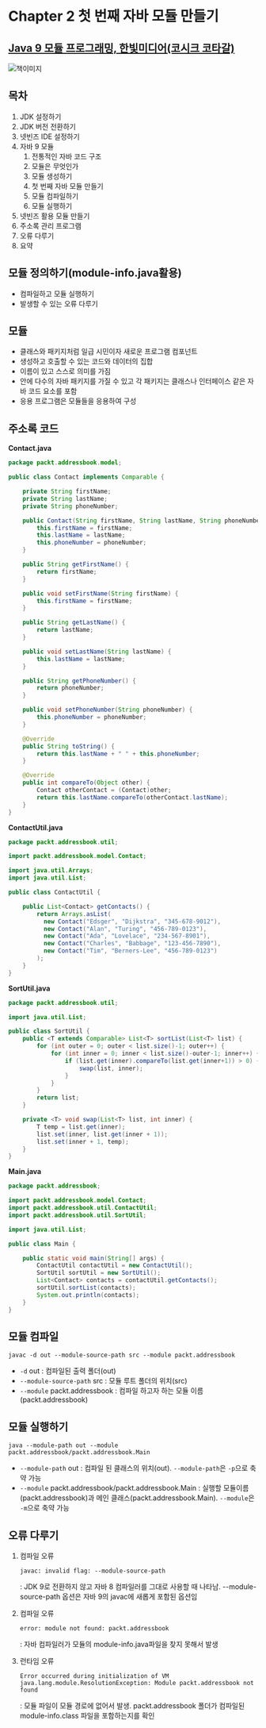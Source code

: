 # Chapter 2 첫 번째 자바 모듈 만들기

## [Java 9 모듈 프로그래밍, 한빛미디어(코시크 코타갈)]("http://www.hanbit.co.kr/store/books/look.php?p_code=B7608640342")
![책이미지](book-image.jpg)

## 목차
1. JDK 설정하기
2. JDK 버전 전환하기
3. 넷빈즈 IDE 설정하기
4. 자바 9 모듈
    1. 전통적인 자바 코드 구조
    2. 모듈은 무엇인가
    3. 모듈 생성하기
    4. 첫 번째 자바 모듈 만들기
    5. 모듈 컴파일하기
    6. 모듈 실행하기
5. 넷빈즈 활용 모듈 만들기
6. 주소록 관리 프로그램
7. 오류 다루기
8. 요약

## 모듈 정의하기(module-info.java활용)
- 컴파일하고 모듈 실행하기
- 발생할 수 있는 오류 다루기

## 모듈
- 클래스와 패키지처럼 일급 시민이자 새로운 프로그램 컴포넌트
- 생성하고 호출할 수 있는 코드와 데이터의 집합
- 이름이 있고 스스로 의미를 가짐
- 안에 다수의 자바 패키지를 가질 수 있고 각 패키지는 클래스나 인터페이스 같은 자바 코드 요소를 포함
- 응용 프로그램은 모듈들을 응용하여 구성

## 주소록 코드
**Contact.java**
```java
package packt.addressbook.model;

public class Contact implements Comparable {

    private String firstName;
    private String lastName;
    private String phoneNumber;

    public Contact(String firstName, String lastName, String phoneNumber) {
        this.firstName = firstName;
        this.lastName = lastName;
        this.phoneNumber = phoneNumber;
    }

    public String getFirstName() {
        return firstName;
    }

    public void setFirstName(String firstName) {
        this.firstName = firstName;
    }

    public String getLastName() {
        return lastName;
    }

    public void setLastName(String lastName) {
        this.lastName = lastName;
    }

    public String getPhoneNumber() {
        return phoneNumber;
    }

    public void setPhoneNumber(String phoneNumber) {
        this.phoneNumber = phoneNumber;
    }

    @Override
    public String toString() {
        return this.lastName + " " + this.phoneNumber;
    }

    @Override
    public int compareTo(Object other) {
        Contact otherContact = (Contact)other;
        return this.lastName.compareTo(otherContact.lastName);
    }
}
```

**ContactUtil.java**
```java
package packt.addressbook.util;

import packt.addressbook.model.Contact;

import java.util.Arrays;
import java.util.List;

public class ContactUtil {

    public List<Contact> getContacts() {
        return Arrays.asList(
          new Contact("Edsger", "Dijkstra", "345-678-9012"),
          new Contact("Alan", "Turing", "456-789-0123"),
          new Contact("Ada", "Lovelace", "234-567-8901"),
          new Contact("Charles", "Babbage", "123-456-7890"),
          new Contact("Tim", "Berners-Lee", "456-789-0123")
        );
    }
}
```

**SortUtil.java**
```java
package packt.addressbook.util;

import java.util.List;

public class SortUtil {
    public <T extends Comparable> List<T> sortList(List<T> list) {
        for (int outer = 0; outer < list.size()-1; outer++) {
            for (int inner = 0; inner < list.size()-outer-1; inner++) {
                if (list.get(inner).compareTo(list.get(inner+1)) > 0) {
                    swap(list, inner);
                }
            }
        }
        return list;
    }

    private <T> void swap(List<T> list, int inner) {
        T temp = list.get(inner);
        list.set(inner, list.get(inner + 1));
        list.set(inner + 1, temp);
    }
}
```

**Main.java**
```java
package packt.addressbook;

import packt.addressbook.model.Contact;
import packt.addressbook.util.ContactUtil;
import packt.addressbook.util.SortUtil;

import java.util.List;

public class Main {

    public static void main(String[] args) {
        ContactUtil contactUtil = new ContactUtil();
        SortUtil sortUtil = new SortUtil();
        List<Contact> contacts = contactUtil.getContacts();
        sortUtil.sortList(contacts);
        System.out.println(contacts);
    }
}
```


## 모듈 컴파일
```
javac -d out --module-source-path src --module packt.addressbook
```
- `-d` out : 컴파일된 출력 폴더(out)
- `--module-source-path` src : 모듈 루트 폴더의 위치(src)
- `--module` packt.addressbook : 컴파일 하고자 하는 모듈 이름(packt.addressbook)

## 모듈 실행하기
```
java --module-path out --module packt.addressbook/packt.addressbook.Main
```
- `--module-path` out : 컴파일 된 클래스의 위치(out). `--module-path`은 `-p`으로 축약 가능
- `--module` packt.addressbook/packt.addressbook.Main : 실행할 모듈이름(packt.addressbook)과 메인 클래스(packt.addressbook.Main). `--module`은 `-m`으로 축약 가능

## 오류 다루기
1. 컴파일 오류

    `javac: invalid flag: --module-source-path`
    
    : JDK 9로 전환하지 않고 자바 8 컴파일러를 그대로 사용할 때 나타남. --module-source-path 옵션은 자바 9의 javac에 새롭게 포함된 옵션임
2. 컴파일 오류

    `error: module not found: packt.addressbook`

    : 자바 컴파일러가 모듈의 module-info.java파일을 찾지 못해서 발생
3. 런타임 오류

    ```
    Error occurred during initialization of VM
    java.lang.module.ResolutionException: Module packt.addressbook not found
    ```

    : 모듈 파일이 모듈 경로에 없어서 발생. packt.addressbook 폴더가 컴파일된 module-info.class 파일을 포함하는지를 확인